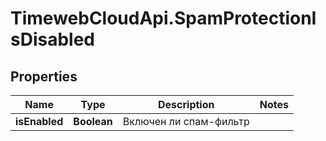 # TimewebCloudApi.SpamProtectionIsDisabled

## Properties

Name | Type | Description | Notes
------------ | ------------- | ------------- | -------------
**isEnabled** | **Boolean** | Включен ли спам-фильтр | 


